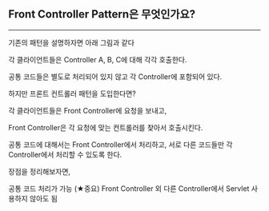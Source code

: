 ## Front Controller Pattern은 무엇인가요?
---
기존의 패턴을 설명하자면 아래 그림과 같다


각 클라이언트들은 Controller A, B, C에 대해 각각 호출한다.

공통 코드들은 별도로 처리되어 있지 않고 각 Controller에 포함되어 있다.

 

하지만 프론트 컨트롤러 패턴을 도입한다면?


각 클라이언트들은 Front Controller에 요청을 보내고,

Front Controller은 각 요청에 맞는 컨트롤러를 찾아서 호출시킨다.

공통 코드에 대해서는 Front Controller에서 처리하고, 서로 다른 코드들만 각 Controller에서 처리할 수 있도록 한다.

 

장점을 정리해보자면,

공통 코드 처리가 가능 (★중요)
Front Controller 외 다른 Controller에서 Servlet 사용하지 않아도 됨